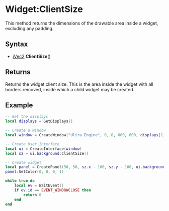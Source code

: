 # Widget:ClientSize

This method returns the dimensions of the drawable area inside a widget, excluding any padding.

## Syntax

- [iVec2](iVec2.md) **ClientSize**()

## Returns

Returns the widget client size. This is the area inside the widget with all borders removed, inside which a child widget may be created.

## Example

```lua
-- Get the displays
local displays = GetDisplays()

-- Create a window
local window = CreateWindow("Ultra Engine", 0, 0, 800, 600, displays[1], WINDOW_TITLEBAR | WINDOW_CENTER)

-- Create User Interface
local ui = CreateInterface(window)
local sz = ui.background:ClientSize()

-- Create widget
local panel = CreatePanel(50, 50, sz.x - 100, sz.y - 100, ui.background)
panel:SetColor(0, 0, 0, 1)

while true do
    local ev = WaitEvent()
    if ev.id == EVENT_WINDOWCLOSE then
        return 0
    end
end
```
